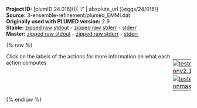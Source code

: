 **Project ID:** [plumID:24.016]({{ '/' | absolute_url }}eggs/24/016/)  
**Source:** 3-ensemble-refinement/plumed_EMMI.dat  
**Originally used with PLUMED version:** 2.9  
**Stable:** [zipped raw stdout](plumed_EMMI.dat.plumed.stdout.txt.zip) - [zipped raw stderr](plumed_EMMI.dat.plumed.stderr.txt.zip) - [stderr](plumed_EMMI.dat.plumed.stderr)  
**Master:** [zipped raw stdout](plumed_EMMI.dat.plumed_master.stdout.txt.zip) - [zipped raw stderr](plumed_EMMI.dat.plumed_master.stderr.txt.zip) - [stderr](plumed_EMMI.dat.plumed_master.stderr)  

{% raw %}
<div style="width: 100%; float:left">
<div style="width: 90%; float:left" id="value_details_data/3-ensemble-refinement/plumed_EMMI.dat"> Click on the labels of the actions for more information on what each action computes </div>
<div style="width: 10%; float:left"><table><tr><td style="padding:1px"><a href="plumed_EMMI.dat.plumed.stderr"><img src="https://img.shields.io/badge/v2.10-passing-green.svg" alt="tested onv2.10" /></a></td></tr><tr><td style="padding:1px"><a href="plumed_EMMI.dat.plumed_master.stderr"><img src="https://img.shields.io/badge/master-passing-green.svg" alt="tested onmaster" /></a></td></tr></table></div></div>
<pre style="width=97%;">
<span id="data/3-ensemble-refinement/plumed_EMMI.datplumed_EMMI_norst.dat_short"><span class="plumedtooltip" style="color:green">INCLUDE<span class="right">Includes an external input file, similar to #include in C preprocessor. <a href="https://www.plumed.org/doc-master/user-doc/html/_i_n_c_l_u_d_e.html">More details</a>. Show <a class="toggler" href='javascript:;' onclick='toggleDisplay("data/3-ensemble-refinement/plumed_EMMI.datplumed_EMMI_norst.dat");'>included file</a><i></i></span></span> <span class="plumedtooltip">FILE<span class="right">file to be included<i></i></span></span>=<a class="toggler" href='javascript:;' onclick='toggleDisplay("data/3-ensemble-refinement/plumed_EMMI.datplumed_EMMI_norst.dat");'>plumed_EMMI_norst.dat</a>
</span><span id="data/3-ensemble-refinement/plumed_EMMI.datplumed_EMMI_norst.dat_long" style="display:none;"><span style="color:blue" class="comment"># The command:
</span><span class="toggler" style="color:red" onclick='toggleDisplay("data/3-ensemble-refinement/plumed_EMMI.datplumed_EMMI_norst.dat")'># INCLUDE FILE=plumed_EMMI_norst.dat
</span><span style="color:blue" class="comment"># ensures PLUMED loads the contents of the file called plumed_EMMI_norst.dat</span>
<span style="color:blue" class="comment"># The contents of this file are shown below (click the red comment to hide them).</span>
<span style="color:blue" class="comment"># if you are restarting the run, please uncomment this line</span>
<span style="color:blue" class="comment">#RESTART</span>
<span style="color:blue" class="comment"># include topology info</span>
<span style="display:none;" id="data/3-ensemble-refinement/plumed_EMMI.datplumed_EMMI_norst.dat">The INCLUDE action with label <b>plumed_EMMI_norst.dat</b> calculates something</span><span class="plumedtooltip" style="color:green">MOLINFO<span class="right">This command is used to provide information on the molecules that are present in your system. <a href="https://www.plumed.org/doc-master/user-doc/html/_m_o_l_i_n_f_o.html" style="color:green">More details</a><i></i></span></span> <span class="plumedtooltip">STRUCTURE<span class="right">a file in pdb format containing a reference structure<i></i></span></span>=../top/ref.pdb  <span class="plumedtooltip">WHOLE<span class="right"> The reference structure is whole, i<i></i></span></span>
<br/><span style="color:blue" class="comment"># define map atoms</span>
<span style="display:none;" id="data/3-ensemble-refinement/plumed_EMMI.dat">The MOLINFO action with label <b></b> calculates something</span><b name="data/3-ensemble-refinement/plumed_EMMI.datsystem-map" onclick='showPath("data/3-ensemble-refinement/plumed_EMMI.dat","data/3-ensemble-refinement/plumed_EMMI.datsystem-map","data/3-ensemble-refinement/plumed_EMMI.datsystem-map","violet")'>system-map</b><span style="display:none;" id="data/3-ensemble-refinement/plumed_EMMI.datsystem-map">The GROUP action with label <b>system-map</b> calculates the following quantities:<table  align="center" frame="void" width="95%" cellpadding="5%"><tr><td width="5%"><b> Quantity </b>  </td><td width="5%"><b> Type </b>  </td><td><b> Description </b> </td></tr><tr><td width="5%">system-map</td><td width="5%"><font color="violet">atoms</font></td><td>indices of atoms specified in GROUP</td></tr></table></span>: <span class="plumedtooltip" style="color:green">GROUP<span class="right">Define a group of atoms so that a particular list of atoms can be referenced with a single label in definitions of CVs or virtual atoms. <a href="https://www.plumed.org/doc-master/user-doc/html/_g_r_o_u_p.html" style="color:green">More details</a><i></i></span></span> <span class="plumedtooltip">NDX_FILE<span class="right">the name of index file (gromacs syntax)<i></i></span></span>=<b name="data/3-ensemble-refinement/plumed_EMMI.dat">../top/index.ndx</b> <span class="plumedtooltip">NDX_GROUP<span class="right">the name of the group to be imported (gromacs syntax) - first group found is used by default<i></i></span></span>=System-MAP

<span style="color:blue" class="comment"># make map atoms whole</span>
<span class="plumedtooltip" style="color:green">WHOLEMOLECULES<span class="right">This action is used to rebuild molecules that can become split by the periodic boundary conditions. <a href="https://www.plumed.org/doc-master/user-doc/html/_w_h_o_l_e_m_o_l_e_c_u_l_e_s.html" style="color:green">More details</a><i></i></span></span> ...
<span class="plumedtooltip">ADDREFERENCE<span class="right"> Define the reference position of the first atom of each entity using a PDB file<i></i></span></span> <span class="plumedtooltip">EMST<span class="right"> only for backward compatibility, as of PLUMED 2<i></i></span></span>
<span class="plumedtooltip">ENTITY0<span class="right">the atoms that make up a molecule that you wish to align<i></i></span></span>=<b name="data/3-ensemble-refinement/plumed_EMMI.datsystem-map">system-map</b> <span class="plumedtooltip">STRIDE<span class="right"> the frequency with which molecules are reassembled<i></i></span></span>=4
... WHOLEMOLECULES
<br/><span style="color:blue" class="comment"># create EMMI score</span>
<span class="plumedtooltip" style="color:green">EMMIVOX<span class="right">Bayesian single-structure and ensemble refinement with cryo-EM maps. <a href="https://www.plumed.org/doc-master/user-doc/html/_e_m_m_i_v_o_x.html" style="color:green">More details</a><i></i></span></span> ...
<span style="color:blue" class="comment"># name of this action</span>
<span class="plumedtooltip">LABEL<span class="right">a label for the action so that its output can be referenced in the input to other actions<i></i></span></span>=<b name="data/3-ensemble-refinement/plumed_EMMI.datemmi" onclick='showPath("data/3-ensemble-refinement/plumed_EMMI.dat","data/3-ensemble-refinement/plumed_EMMI.datemmi","data/3-ensemble-refinement/plumed_EMMI.datemmi","black")'>emmi</b><span style="display:none;" id="data/3-ensemble-refinement/plumed_EMMI.datemmi">The EMMIVOX action with label <b>emmi</b> calculates the following quantities:<table  align="center" frame="void" width="95%" cellpadding="5%"><tr><td width="5%"><b> Quantity </b>  </td><td width="5%"><b> Type </b>  </td><td><b> Description </b> </td></tr><tr><td width="5%">emmi.scoreb</td><td width="5%"><font color="black">scalar</font></td><td>Bayesian score</td></tr><tr><td width="5%">emmi.scale</td><td width="5%"><font color="black">scalar</font></td><td>scale factor</td></tr><tr><td width="5%">emmi.offset</td><td width="5%"><font color="black">scalar</font></td><td>offset</td></tr><tr><td width="5%">emmi.kbt</td><td width="5%"><font color="black">scalar</font></td><td>temperature in energy unit</td></tr><tr><td width="5%">emmi.corr</td><td width="5%"><font color="black">scalar</font></td><td>correlation coefficient</td></tr></table></span>
<span style="color:blue" class="comment"># general parameters - do not change this!</span>
<span style="color:blue" class="comment"># NL_STRIDE: update neighbor list stride</span>
<span style="color:blue" class="comment"># NL_DIST_CUTOFF: distance cutoff in nm</span>
<span style="color:blue" class="comment"># NL_GAUSS_CUTOFF: cutoff based on the Gaussian sigma</span>
<span class="plumedtooltip">TEMP<span class="right">temperature<i></i></span></span>=300.0 <span class="plumedtooltip">NL_STRIDE<span class="right">neighbor list update frequency<i></i></span></span>=50 <span class="plumedtooltip">NL_DIST_CUTOFF<span class="right">neighbor list distance cutoff<i></i></span></span>=1.0 <span class="plumedtooltip">NL_GAUSS_CUTOFF<span class="right">neighbor list Gaussian sigma cutoff<i></i></span></span>=3.0
<span style="color:blue" class="comment"># define atoms for cryo-EM restraint and read experimental data</span>
<span class="plumedtooltip">ATOMS<span class="right">atoms used in the calculation of the density map, typically all heavy atoms<i></i></span></span>=<b name="data/3-ensemble-refinement/plumed_EMMI.datsystem-map">system-map</b> <span class="plumedtooltip">DATA_FILE<span class="right">file with cryo-EM map<i></i></span></span>=<b name="data/3-ensemble-refinement/plumed_EMMI.dat">../2-ss-refinement/emd_plumed_aligned.dat</b>
<span style="color:blue" class="comment"># info about the experimental map</span>
<span class="plumedtooltip">NORM_DENSITY<span class="right">integral of experimental density<i></i></span></span>=6846.255371 <span class="plumedtooltip">RESOLUTION<span class="right">cryo-EM map resolution<i></i></span></span>=0.36
<span style="color:blue" class="comment"># data likelihood (or noise model): Marginal</span>
<span class="plumedtooltip">SIGMA_MIN<span class="right">minimum density error<i></i></span></span>=0.2 <span class="plumedtooltip">GPU<span class="right"> calculate EMMIVOX on GPU with Libtorch<i></i></span></span>
<span style="color:blue" class="comment"># output: in production write with the frequency at which XTC/TRR are written</span>
<span class="plumedtooltip">STATUS_FILE<span class="right">write a file with all the data useful for restart<i></i></span></span>=EMMIStatus <span class="plumedtooltip">WRITE_STRIDE<span class="right">stride for writing status file<i></i></span></span>=5000
<span style="color:blue" class="comment"># comment this if you have a hetero-complex</span>
<span style="color:blue" class="comment">#BFACT_NOCHAIN</span>
<span style="color:blue" class="comment"># in ensemble modelling, you should *NOT* sample Bfactors, but read from input</span>
<span style="color:blue" class="comment"># the minimum Bfactor found in single-structure refinement</span>
<span style="color:blue" class="comment"># and keep constant and the same for all residues</span>
<span class="plumedtooltip">BFACT_READ<span class="right"> Read Bfactor on RESTART (automatic with DBFACT>0)<i></i></span></span>
<span style="color:blue" class="comment"># scale factor</span>
<span class="plumedtooltip">SCALE<span class="right">scale factor<i></i></span></span>=1.250000
<span style="color:blue" class="comment"># correlation</span>
<span class="plumedtooltip">CORRELATION<span class="right"> calculate correlation coefficient<i></i></span></span>
...
<br/><span style="color:blue" class="comment"># in production, apply bias to system</span>
<span style="color:blue" class="comment"># translate into bias - updated every 2/4 time steps</span>
<span style="color:blue" class="comment"># emr: BIASVALUE ARG=emmi.scoreb STRIDE=2</span>
<b name="data/3-ensemble-refinement/plumed_EMMI.datemr" onclick='showPath("data/3-ensemble-refinement/plumed_EMMI.dat","data/3-ensemble-refinement/plumed_EMMI.datemr","data/3-ensemble-refinement/plumed_EMMI.datemr","black")'>emr</b><span style="display:none;" id="data/3-ensemble-refinement/plumed_EMMI.datemr">The BIASVALUE action with label <b>emr</b> calculates the following quantities:<table  align="center" frame="void" width="95%" cellpadding="5%"><tr><td width="5%"><b> Quantity </b>  </td><td width="5%"><b> Type </b>  </td><td><b> Description </b> </td></tr><tr><td width="5%">emr.bias</td><td width="5%"><font color="black">scalar</font></td><td>the instantaneous value of the bias potential</td></tr><tr><td width="5%">emr.emmi.scoreb_bias</td><td width="5%"><font color="black">scalar</font></td><td>one or multiple instances of this quantity can be referenced elsewhere in the input file. these quantities will named with  the arguments of the bias followed by the character string _bias. These quantities tell the user how much the bias is due to each of the colvars. This particular component measures this quantity for the input CV named emmi.scoreb</td></tr></table></span>: <span class="plumedtooltip" style="color:green">BIASVALUE<span class="right">Takes the value of one variable and use it as a bias <a href="https://www.plumed.org/doc-master/user-doc/html/_b_i_a_s_v_a_l_u_e.html" style="color:green">More details</a><i></i></span></span> <span class="plumedtooltip">ARG<span class="right">the labels of the scalar/vector arguments whose values will be used as a bias on the system<i></i></span></span>=<b name="data/3-ensemble-refinement/plumed_EMMI.datemmi">emmi.scoreb</b> <span class="plumedtooltip">STRIDE<span class="right">the frequency with which the forces due to the bias should be calculated<i></i></span></span>=4
<span style="color:blue" class="comment">#</span>
<span style="color:blue" class="comment"># print output to file</span>
<span class="plumedtooltip" style="color:green">PRINT<span class="right">Print quantities to a file. <a href="https://www.plumed.org/doc-master/user-doc/html/_p_r_i_n_t.html" style="color:green">More details</a><i></i></span></span> <span class="plumedtooltip">ARG<span class="right">the labels of the values that you would like to print to the file<i></i></span></span>=<b name="data/3-ensemble-refinement/plumed_EMMI.datemmi">emmi.*</b> <span class="plumedtooltip">FILE<span class="right">the name of the file on which to output these quantities<i></i></span></span>=COLVAR <span class="plumedtooltip">STRIDE<span class="right"> the frequency with which the quantities of interest should be output<i></i></span></span>=5000

<b name="data/3-ensemble-refinement/plumed_EMMI.dateRMSD1" onclick='showPath("data/3-ensemble-refinement/plumed_EMMI.dat","data/3-ensemble-refinement/plumed_EMMI.dateRMSD1","data/3-ensemble-refinement/plumed_EMMI.dateRMSD1","black")'>eRMSD1</b><span style="display:none;" id="data/3-ensemble-refinement/plumed_EMMI.dateRMSD1">The ERMSD action with label <b>eRMSD1</b> calculates the following quantities:<table  align="center" frame="void" width="95%" cellpadding="5%"><tr><td width="5%"><b> Quantity </b>  </td><td width="5%"><b> Type </b>  </td><td><b> Description </b> </td></tr><tr><td width="5%">eRMSD1</td><td width="5%"><font color="black">scalar</font></td><td>the eRMSD between the instantaneous structure and the reference structure that was input</td></tr></table></span>: <span class="plumedtooltip" style="color:green">ERMSD<span class="right">Calculate eRMSD with respect to a reference structure. <a href="https://www.plumed.org/doc-master/user-doc/html/_e_r_m_s_d.html" style="color:green">More details</a><i></i></span></span> <span class="plumedtooltip">REFERENCE<span class="right">a file in pdb format containing the reference structure and the atoms involved in the CV<i></i></span></span>=<b name="data/3-ensemble-refinement/plumed_EMMI.dat">../helix-templates/UAGC_36-39_c246_o.pdb</b> <span class="plumedtooltip">ATOMS<span class="right">the list of atoms (use lcs)<i></i></span></span>=<span class="plumedtooltip">@lcs-36<span class="right">an ordered triplet of atoms on the 6-membered ring of the nucleobase in residue 36. <a href="https://www.plumed.org/doc-master/user-doc/html/_m_o_l_i_n_f_o.html">Click here</a> for more information. <i></i></span></span>,<span class="plumedtooltip">@lcs-37<span class="right">an ordered triplet of atoms on the 6-membered ring of the nucleobase in residue 37. <a href="https://www.plumed.org/doc-master/user-doc/html/_m_o_l_i_n_f_o.html">Click here</a> for more information. <i></i></span></span>,<span class="plumedtooltip">@lcs-38<span class="right">an ordered triplet of atoms on the 6-membered ring of the nucleobase in residue 38. <a href="https://www.plumed.org/doc-master/user-doc/html/_m_o_l_i_n_f_o.html">Click here</a> for more information. <i></i></span></span>,<span class="plumedtooltip">@lcs-39<span class="right">an ordered triplet of atoms on the 6-membered ring of the nucleobase in residue 39. <a href="https://www.plumed.org/doc-master/user-doc/html/_m_o_l_i_n_f_o.html">Click here</a> for more information. <i></i></span></span>,<span class="plumedtooltip">@lcs-47<span class="right">an ordered triplet of atoms on the 6-membered ring of the nucleobase in residue 47. <a href="https://www.plumed.org/doc-master/user-doc/html/_m_o_l_i_n_f_o.html">Click here</a> for more information. <i></i></span></span>,<span class="plumedtooltip">@lcs-48<span class="right">an ordered triplet of atoms on the 6-membered ring of the nucleobase in residue 48. <a href="https://www.plumed.org/doc-master/user-doc/html/_m_o_l_i_n_f_o.html">Click here</a> for more information. <i></i></span></span>,<span class="plumedtooltip">@lcs-49<span class="right">an ordered triplet of atoms on the 6-membered ring of the nucleobase in residue 49. <a href="https://www.plumed.org/doc-master/user-doc/html/_m_o_l_i_n_f_o.html">Click here</a> for more information. <i></i></span></span>,<span class="plumedtooltip">@lcs-50<span class="right">an ordered triplet of atoms on the 6-membered ring of the nucleobase in residue 50. <a href="https://www.plumed.org/doc-master/user-doc/html/_m_o_l_i_n_f_o.html">Click here</a> for more information. <i></i></span></span>
<b name="data/3-ensemble-refinement/plumed_EMMI.dateRMSD2" onclick='showPath("data/3-ensemble-refinement/plumed_EMMI.dat","data/3-ensemble-refinement/plumed_EMMI.dateRMSD2","data/3-ensemble-refinement/plumed_EMMI.dateRMSD2","black")'>eRMSD2</b><span style="display:none;" id="data/3-ensemble-refinement/plumed_EMMI.dateRMSD2">The ERMSD action with label <b>eRMSD2</b> calculates the following quantities:<table  align="center" frame="void" width="95%" cellpadding="5%"><tr><td width="5%"><b> Quantity </b>  </td><td width="5%"><b> Type </b>  </td><td><b> Description </b> </td></tr><tr><td width="5%">eRMSD2</td><td width="5%"><font color="black">scalar</font></td><td>the eRMSD between the instantaneous structure and the reference structure that was input</td></tr></table></span>: <span class="plumedtooltip" style="color:green">ERMSD<span class="right">Calculate eRMSD with respect to a reference structure. <a href="https://www.plumed.org/doc-master/user-doc/html/_e_r_m_s_d.html" style="color:green">More details</a><i></i></span></span> <span class="plumedtooltip">REFERENCE<span class="right">a file in pdb format containing the reference structure and the atoms involved in the CV<i></i></span></span>=<b name="data/3-ensemble-refinement/plumed_EMMI.dat">../helix-templates/GGA_530-532_c246_o.pdb</b> <span class="plumedtooltip">ATOMS<span class="right">the list of atoms (use lcs)<i></i></span></span>=<span class="plumedtooltip">@lcs-530<span class="right">an ordered triplet of atoms on the 6-membered ring of the nucleobase in residue 530. <a href="https://www.plumed.org/doc-master/user-doc/html/_m_o_l_i_n_f_o.html">Click here</a> for more information. <i></i></span></span>,<span class="plumedtooltip">@lcs-531<span class="right">an ordered triplet of atoms on the 6-membered ring of the nucleobase in residue 531. <a href="https://www.plumed.org/doc-master/user-doc/html/_m_o_l_i_n_f_o.html">Click here</a> for more information. <i></i></span></span>,<span class="plumedtooltip">@lcs-532<span class="right">an ordered triplet of atoms on the 6-membered ring of the nucleobase in residue 532. <a href="https://www.plumed.org/doc-master/user-doc/html/_m_o_l_i_n_f_o.html">Click here</a> for more information. <i></i></span></span>,<span class="plumedtooltip">@lcs-538<span class="right">an ordered triplet of atoms on the 6-membered ring of the nucleobase in residue 538. <a href="https://www.plumed.org/doc-master/user-doc/html/_m_o_l_i_n_f_o.html">Click here</a> for more information. <i></i></span></span>,<span class="plumedtooltip">@lcs-539<span class="right">an ordered triplet of atoms on the 6-membered ring of the nucleobase in residue 539. <a href="https://www.plumed.org/doc-master/user-doc/html/_m_o_l_i_n_f_o.html">Click here</a> for more information. <i></i></span></span>,<span class="plumedtooltip">@lcs-540<span class="right">an ordered triplet of atoms on the 6-membered ring of the nucleobase in residue 540. <a href="https://www.plumed.org/doc-master/user-doc/html/_m_o_l_i_n_f_o.html">Click here</a> for more information. <i></i></span></span>
<b name="data/3-ensemble-refinement/plumed_EMMI.dateRMSD3" onclick='showPath("data/3-ensemble-refinement/plumed_EMMI.dat","data/3-ensemble-refinement/plumed_EMMI.dateRMSD3","data/3-ensemble-refinement/plumed_EMMI.dateRMSD3","black")'>eRMSD3</b><span style="display:none;" id="data/3-ensemble-refinement/plumed_EMMI.dateRMSD3">The ERMSD action with label <b>eRMSD3</b> calculates the following quantities:<table  align="center" frame="void" width="95%" cellpadding="5%"><tr><td width="5%"><b> Quantity </b>  </td><td width="5%"><b> Type </b>  </td><td><b> Description </b> </td></tr><tr><td width="5%">eRMSD3</td><td width="5%"><font color="black">scalar</font></td><td>the eRMSD between the instantaneous structure and the reference structure that was input</td></tr></table></span>: <span class="plumedtooltip" style="color:green">ERMSD<span class="right">Calculate eRMSD with respect to a reference structure. <a href="https://www.plumed.org/doc-master/user-doc/html/_e_r_m_s_d.html" style="color:green">More details</a><i></i></span></span> <span class="plumedtooltip">REFERENCE<span class="right">a file in pdb format containing the reference structure and the atoms involved in the CV<i></i></span></span>=<b name="data/3-ensemble-refinement/plumed_EMMI.dat">../helix-templates/ACC_664-666_c246_o.pdb</b> <span class="plumedtooltip">ATOMS<span class="right">the list of atoms (use lcs)<i></i></span></span>=<span class="plumedtooltip">@lcs-664<span class="right">an ordered triplet of atoms on the 6-membered ring of the nucleobase in residue 664. <a href="https://www.plumed.org/doc-master/user-doc/html/_m_o_l_i_n_f_o.html">Click here</a> for more information. <i></i></span></span>,<span class="plumedtooltip">@lcs-665<span class="right">an ordered triplet of atoms on the 6-membered ring of the nucleobase in residue 665. <a href="https://www.plumed.org/doc-master/user-doc/html/_m_o_l_i_n_f_o.html">Click here</a> for more information. <i></i></span></span>,<span class="plumedtooltip">@lcs-666<span class="right">an ordered triplet of atoms on the 6-membered ring of the nucleobase in residue 666. <a href="https://www.plumed.org/doc-master/user-doc/html/_m_o_l_i_n_f_o.html">Click here</a> for more information. <i></i></span></span>,<span class="plumedtooltip">@lcs-716<span class="right">an ordered triplet of atoms on the 6-membered ring of the nucleobase in residue 716. <a href="https://www.plumed.org/doc-master/user-doc/html/_m_o_l_i_n_f_o.html">Click here</a> for more information. <i></i></span></span>,<span class="plumedtooltip">@lcs-717<span class="right">an ordered triplet of atoms on the 6-membered ring of the nucleobase in residue 717. <a href="https://www.plumed.org/doc-master/user-doc/html/_m_o_l_i_n_f_o.html">Click here</a> for more information. <i></i></span></span>,<span class="plumedtooltip">@lcs-718<span class="right">an ordered triplet of atoms on the 6-membered ring of the nucleobase in residue 718. <a href="https://www.plumed.org/doc-master/user-doc/html/_m_o_l_i_n_f_o.html">Click here</a> for more information. <i></i></span></span>
<b name="data/3-ensemble-refinement/plumed_EMMI.dateRMSD4" onclick='showPath("data/3-ensemble-refinement/plumed_EMMI.dat","data/3-ensemble-refinement/plumed_EMMI.dateRMSD4","data/3-ensemble-refinement/plumed_EMMI.dateRMSD4","black")'>eRMSD4</b><span style="display:none;" id="data/3-ensemble-refinement/plumed_EMMI.dateRMSD4">The ERMSD action with label <b>eRMSD4</b> calculates the following quantities:<table  align="center" frame="void" width="95%" cellpadding="5%"><tr><td width="5%"><b> Quantity </b>  </td><td width="5%"><b> Type </b>  </td><td><b> Description </b> </td></tr><tr><td width="5%">eRMSD4</td><td width="5%"><font color="black">scalar</font></td><td>the eRMSD between the instantaneous structure and the reference structure that was input</td></tr></table></span>: <span class="plumedtooltip" style="color:green">ERMSD<span class="right">Calculate eRMSD with respect to a reference structure. <a href="https://www.plumed.org/doc-master/user-doc/html/_e_r_m_s_d.html" style="color:green">More details</a><i></i></span></span> <span class="plumedtooltip">REFERENCE<span class="right">a file in pdb format containing the reference structure and the atoms involved in the CV<i></i></span></span>=<b name="data/3-ensemble-refinement/plumed_EMMI.dat">../helix-templates/ACGG_669-672_c246_o.pdb</b> <span class="plumedtooltip">ATOMS<span class="right">the list of atoms (use lcs)<i></i></span></span>=<span class="plumedtooltip">@lcs-669<span class="right">an ordered triplet of atoms on the 6-membered ring of the nucleobase in residue 669. <a href="https://www.plumed.org/doc-master/user-doc/html/_m_o_l_i_n_f_o.html">Click here</a> for more information. <i></i></span></span>,<span class="plumedtooltip">@lcs-670<span class="right">an ordered triplet of atoms on the 6-membered ring of the nucleobase in residue 670. <a href="https://www.plumed.org/doc-master/user-doc/html/_m_o_l_i_n_f_o.html">Click here</a> for more information. <i></i></span></span>,<span class="plumedtooltip">@lcs-671<span class="right">an ordered triplet of atoms on the 6-membered ring of the nucleobase in residue 671. <a href="https://www.plumed.org/doc-master/user-doc/html/_m_o_l_i_n_f_o.html">Click here</a> for more information. <i></i></span></span>,<span class="plumedtooltip">@lcs-672<span class="right">an ordered triplet of atoms on the 6-membered ring of the nucleobase in residue 672. <a href="https://www.plumed.org/doc-master/user-doc/html/_m_o_l_i_n_f_o.html">Click here</a> for more information. <i></i></span></span>,<span class="plumedtooltip">@lcs-710<span class="right">an ordered triplet of atoms on the 6-membered ring of the nucleobase in residue 710. <a href="https://www.plumed.org/doc-master/user-doc/html/_m_o_l_i_n_f_o.html">Click here</a> for more information. <i></i></span></span>,<span class="plumedtooltip">@lcs-711<span class="right">an ordered triplet of atoms on the 6-membered ring of the nucleobase in residue 711. <a href="https://www.plumed.org/doc-master/user-doc/html/_m_o_l_i_n_f_o.html">Click here</a> for more information. <i></i></span></span>,<span class="plumedtooltip">@lcs-712<span class="right">an ordered triplet of atoms on the 6-membered ring of the nucleobase in residue 712. <a href="https://www.plumed.org/doc-master/user-doc/html/_m_o_l_i_n_f_o.html">Click here</a> for more information. <i></i></span></span>,<span class="plumedtooltip">@lcs-713<span class="right">an ordered triplet of atoms on the 6-membered ring of the nucleobase in residue 713. <a href="https://www.plumed.org/doc-master/user-doc/html/_m_o_l_i_n_f_o.html">Click here</a> for more information. <i></i></span></span>
<b name="data/3-ensemble-refinement/plumed_EMMI.dateRMSD5" onclick='showPath("data/3-ensemble-refinement/plumed_EMMI.dat","data/3-ensemble-refinement/plumed_EMMI.dateRMSD5","data/3-ensemble-refinement/plumed_EMMI.dateRMSD5","black")'>eRMSD5</b><span style="display:none;" id="data/3-ensemble-refinement/plumed_EMMI.dateRMSD5">The ERMSD action with label <b>eRMSD5</b> calculates the following quantities:<table  align="center" frame="void" width="95%" cellpadding="5%"><tr><td width="5%"><b> Quantity </b>  </td><td width="5%"><b> Type </b>  </td><td><b> Description </b> </td></tr><tr><td width="5%">eRMSD5</td><td width="5%"><font color="black">scalar</font></td><td>the eRMSD between the instantaneous structure and the reference structure that was input</td></tr></table></span>: <span class="plumedtooltip" style="color:green">ERMSD<span class="right">Calculate eRMSD with respect to a reference structure. <a href="https://www.plumed.org/doc-master/user-doc/html/_e_r_m_s_d.html" style="color:green">More details</a><i></i></span></span> <span class="plumedtooltip">REFERENCE<span class="right">a file in pdb format containing the reference structure and the atoms involved in the CV<i></i></span></span>=<b name="data/3-ensemble-refinement/plumed_EMMI.dat">../helix-templates/GCU_679-681_c246_o.pdb</b> <span class="plumedtooltip">ATOMS<span class="right">the list of atoms (use lcs)<i></i></span></span>=<span class="plumedtooltip">@lcs-679<span class="right">an ordered triplet of atoms on the 6-membered ring of the nucleobase in residue 679. <a href="https://www.plumed.org/doc-master/user-doc/html/_m_o_l_i_n_f_o.html">Click here</a> for more information. <i></i></span></span>,<span class="plumedtooltip">@lcs-680<span class="right">an ordered triplet of atoms on the 6-membered ring of the nucleobase in residue 680. <a href="https://www.plumed.org/doc-master/user-doc/html/_m_o_l_i_n_f_o.html">Click here</a> for more information. <i></i></span></span>,<span class="plumedtooltip">@lcs-681<span class="right">an ordered triplet of atoms on the 6-membered ring of the nucleobase in residue 681. <a href="https://www.plumed.org/doc-master/user-doc/html/_m_o_l_i_n_f_o.html">Click here</a> for more information. <i></i></span></span>,<span class="plumedtooltip">@lcs-704<span class="right">an ordered triplet of atoms on the 6-membered ring of the nucleobase in residue 704. <a href="https://www.plumed.org/doc-master/user-doc/html/_m_o_l_i_n_f_o.html">Click here</a> for more information. <i></i></span></span>,<span class="plumedtooltip">@lcs-705<span class="right">an ordered triplet of atoms on the 6-membered ring of the nucleobase in residue 705. <a href="https://www.plumed.org/doc-master/user-doc/html/_m_o_l_i_n_f_o.html">Click here</a> for more information. <i></i></span></span>,<span class="plumedtooltip">@lcs-706<span class="right">an ordered triplet of atoms on the 6-membered ring of the nucleobase in residue 706. <a href="https://www.plumed.org/doc-master/user-doc/html/_m_o_l_i_n_f_o.html">Click here</a> for more information. <i></i></span></span>
<b name="data/3-ensemble-refinement/plumed_EMMI.dateRMSD6" onclick='showPath("data/3-ensemble-refinement/plumed_EMMI.dat","data/3-ensemble-refinement/plumed_EMMI.dateRMSD6","data/3-ensemble-refinement/plumed_EMMI.dateRMSD6","black")'>eRMSD6</b><span style="display:none;" id="data/3-ensemble-refinement/plumed_EMMI.dateRMSD6">The ERMSD action with label <b>eRMSD6</b> calculates the following quantities:<table  align="center" frame="void" width="95%" cellpadding="5%"><tr><td width="5%"><b> Quantity </b>  </td><td width="5%"><b> Type </b>  </td><td><b> Description </b> </td></tr><tr><td width="5%">eRMSD6</td><td width="5%"><font color="black">scalar</font></td><td>the eRMSD between the instantaneous structure and the reference structure that was input</td></tr></table></span>: <span class="plumedtooltip" style="color:green">ERMSD<span class="right">Calculate eRMSD with respect to a reference structure. <a href="https://www.plumed.org/doc-master/user-doc/html/_e_r_m_s_d.html" style="color:green">More details</a><i></i></span></span> <span class="plumedtooltip">REFERENCE<span class="right">a file in pdb format containing the reference structure and the atoms involved in the CV<i></i></span></span>=<b name="data/3-ensemble-refinement/plumed_EMMI.dat">../helix-templates/GGC_682-684_c246_o.pdb</b> <span class="plumedtooltip">ATOMS<span class="right">the list of atoms (use lcs)<i></i></span></span>=<span class="plumedtooltip">@lcs-682<span class="right">an ordered triplet of atoms on the 6-membered ring of the nucleobase in residue 682. <a href="https://www.plumed.org/doc-master/user-doc/html/_m_o_l_i_n_f_o.html">Click here</a> for more information. <i></i></span></span>,<span class="plumedtooltip">@lcs-683<span class="right">an ordered triplet of atoms on the 6-membered ring of the nucleobase in residue 683. <a href="https://www.plumed.org/doc-master/user-doc/html/_m_o_l_i_n_f_o.html">Click here</a> for more information. <i></i></span></span>,<span class="plumedtooltip">@lcs-684<span class="right">an ordered triplet of atoms on the 6-membered ring of the nucleobase in residue 684. <a href="https://www.plumed.org/doc-master/user-doc/html/_m_o_l_i_n_f_o.html">Click here</a> for more information. <i></i></span></span>,<span class="plumedtooltip">@lcs-699<span class="right">an ordered triplet of atoms on the 6-membered ring of the nucleobase in residue 699. <a href="https://www.plumed.org/doc-master/user-doc/html/_m_o_l_i_n_f_o.html">Click here</a> for more information. <i></i></span></span>,<span class="plumedtooltip">@lcs-700<span class="right">an ordered triplet of atoms on the 6-membered ring of the nucleobase in residue 700. <a href="https://www.plumed.org/doc-master/user-doc/html/_m_o_l_i_n_f_o.html">Click here</a> for more information. <i></i></span></span>,<span class="plumedtooltip">@lcs-701<span class="right">an ordered triplet of atoms on the 6-membered ring of the nucleobase in residue 701. <a href="https://www.plumed.org/doc-master/user-doc/html/_m_o_l_i_n_f_o.html">Click here</a> for more information. <i></i></span></span>
<b name="data/3-ensemble-refinement/plumed_EMMI.dateRMSD7" onclick='showPath("data/3-ensemble-refinement/plumed_EMMI.dat","data/3-ensemble-refinement/plumed_EMMI.dateRMSD7","data/3-ensemble-refinement/plumed_EMMI.dateRMSD7","black")'>eRMSD7</b><span style="display:none;" id="data/3-ensemble-refinement/plumed_EMMI.dateRMSD7">The ERMSD action with label <b>eRMSD7</b> calculates the following quantities:<table  align="center" frame="void" width="95%" cellpadding="5%"><tr><td width="5%"><b> Quantity </b>  </td><td width="5%"><b> Type </b>  </td><td><b> Description </b> </td></tr><tr><td width="5%">eRMSD7</td><td width="5%"><font color="black">scalar</font></td><td>the eRMSD between the instantaneous structure and the reference structure that was input</td></tr></table></span>: <span class="plumedtooltip" style="color:green">ERMSD<span class="right">Calculate eRMSD with respect to a reference structure. <a href="https://www.plumed.org/doc-master/user-doc/html/_e_r_m_s_d.html" style="color:green">More details</a><i></i></span></span> <span class="plumedtooltip">REFERENCE<span class="right">a file in pdb format containing the reference structure and the atoms involved in the CV<i></i></span></span>=<b name="data/3-ensemble-refinement/plumed_EMMI.dat">../helix-templates/CAG_686-688_c246_o.pdb</b> <span class="plumedtooltip">ATOMS<span class="right">the list of atoms (use lcs)<i></i></span></span>=<span class="plumedtooltip">@lcs-686<span class="right">an ordered triplet of atoms on the 6-membered ring of the nucleobase in residue 686. <a href="https://www.plumed.org/doc-master/user-doc/html/_m_o_l_i_n_f_o.html">Click here</a> for more information. <i></i></span></span>,<span class="plumedtooltip">@lcs-687<span class="right">an ordered triplet of atoms on the 6-membered ring of the nucleobase in residue 687. <a href="https://www.plumed.org/doc-master/user-doc/html/_m_o_l_i_n_f_o.html">Click here</a> for more information. <i></i></span></span>,<span class="plumedtooltip">@lcs-688<span class="right">an ordered triplet of atoms on the 6-membered ring of the nucleobase in residue 688. <a href="https://www.plumed.org/doc-master/user-doc/html/_m_o_l_i_n_f_o.html">Click here</a> for more information. <i></i></span></span>,<span class="plumedtooltip">@lcs-695<span class="right">an ordered triplet of atoms on the 6-membered ring of the nucleobase in residue 695. <a href="https://www.plumed.org/doc-master/user-doc/html/_m_o_l_i_n_f_o.html">Click here</a> for more information. <i></i></span></span>,<span class="plumedtooltip">@lcs-696<span class="right">an ordered triplet of atoms on the 6-membered ring of the nucleobase in residue 696. <a href="https://www.plumed.org/doc-master/user-doc/html/_m_o_l_i_n_f_o.html">Click here</a> for more information. <i></i></span></span>,<span class="plumedtooltip">@lcs-697<span class="right">an ordered triplet of atoms on the 6-membered ring of the nucleobase in residue 697. <a href="https://www.plumed.org/doc-master/user-doc/html/_m_o_l_i_n_f_o.html">Click here</a> for more information. <i></i></span></span>
<b name="data/3-ensemble-refinement/plumed_EMMI.dateRMSD8" onclick='showPath("data/3-ensemble-refinement/plumed_EMMI.dat","data/3-ensemble-refinement/plumed_EMMI.dateRMSD8","data/3-ensemble-refinement/plumed_EMMI.dateRMSD8","black")'>eRMSD8</b><span style="display:none;" id="data/3-ensemble-refinement/plumed_EMMI.dateRMSD8">The ERMSD action with label <b>eRMSD8</b> calculates the following quantities:<table  align="center" frame="void" width="95%" cellpadding="5%"><tr><td width="5%"><b> Quantity </b>  </td><td width="5%"><b> Type </b>  </td><td><b> Description </b> </td></tr><tr><td width="5%">eRMSD8</td><td width="5%"><font color="black">scalar</font></td><td>the eRMSD between the instantaneous structure and the reference structure that was input</td></tr></table></span>: <span class="plumedtooltip" style="color:green">ERMSD<span class="right">Calculate eRMSD with respect to a reference structure. <a href="https://www.plumed.org/doc-master/user-doc/html/_e_r_m_s_d.html" style="color:green">More details</a><i></i></span></span> <span class="plumedtooltip">REFERENCE<span class="right">a file in pdb format containing the reference structure and the atoms involved in the CV<i></i></span></span>=<b name="data/3-ensemble-refinement/plumed_EMMI.dat">../helix-templates/CCUCU_762-766_c246_o.pdb</b> <span class="plumedtooltip">ATOMS<span class="right">the list of atoms (use lcs)<i></i></span></span>=<span class="plumedtooltip">@lcs-762<span class="right">an ordered triplet of atoms on the 6-membered ring of the nucleobase in residue 762. <a href="https://www.plumed.org/doc-master/user-doc/html/_m_o_l_i_n_f_o.html">Click here</a> for more information. <i></i></span></span>,<span class="plumedtooltip">@lcs-763<span class="right">an ordered triplet of atoms on the 6-membered ring of the nucleobase in residue 763. <a href="https://www.plumed.org/doc-master/user-doc/html/_m_o_l_i_n_f_o.html">Click here</a> for more information. <i></i></span></span>,<span class="plumedtooltip">@lcs-764<span class="right">an ordered triplet of atoms on the 6-membered ring of the nucleobase in residue 764. <a href="https://www.plumed.org/doc-master/user-doc/html/_m_o_l_i_n_f_o.html">Click here</a> for more information. <i></i></span></span>,<span class="plumedtooltip">@lcs-765<span class="right">an ordered triplet of atoms on the 6-membered ring of the nucleobase in residue 765. <a href="https://www.plumed.org/doc-master/user-doc/html/_m_o_l_i_n_f_o.html">Click here</a> for more information. <i></i></span></span>,<span class="plumedtooltip">@lcs-766<span class="right">an ordered triplet of atoms on the 6-membered ring of the nucleobase in residue 766. <a href="https://www.plumed.org/doc-master/user-doc/html/_m_o_l_i_n_f_o.html">Click here</a> for more information. <i></i></span></span>,<span class="plumedtooltip">@lcs-771<span class="right">an ordered triplet of atoms on the 6-membered ring of the nucleobase in residue 771. <a href="https://www.plumed.org/doc-master/user-doc/html/_m_o_l_i_n_f_o.html">Click here</a> for more information. <i></i></span></span>,<span class="plumedtooltip">@lcs-772<span class="right">an ordered triplet of atoms on the 6-membered ring of the nucleobase in residue 772. <a href="https://www.plumed.org/doc-master/user-doc/html/_m_o_l_i_n_f_o.html">Click here</a> for more information. <i></i></span></span>,<span class="plumedtooltip">@lcs-773<span class="right">an ordered triplet of atoms on the 6-membered ring of the nucleobase in residue 773. <a href="https://www.plumed.org/doc-master/user-doc/html/_m_o_l_i_n_f_o.html">Click here</a> for more information. <i></i></span></span>,<span class="plumedtooltip">@lcs-774<span class="right">an ordered triplet of atoms on the 6-membered ring of the nucleobase in residue 774. <a href="https://www.plumed.org/doc-master/user-doc/html/_m_o_l_i_n_f_o.html">Click here</a> for more information. <i></i></span></span>,<span class="plumedtooltip">@lcs-775<span class="right">an ordered triplet of atoms on the 6-membered ring of the nucleobase in residue 775. <a href="https://www.plumed.org/doc-master/user-doc/html/_m_o_l_i_n_f_o.html">Click here</a> for more information. <i></i></span></span>
<b name="data/3-ensemble-refinement/plumed_EMMI.dateRMSD9" onclick='showPath("data/3-ensemble-refinement/plumed_EMMI.dat","data/3-ensemble-refinement/plumed_EMMI.dateRMSD9","data/3-ensemble-refinement/plumed_EMMI.dateRMSD9","black")'>eRMSD9</b><span style="display:none;" id="data/3-ensemble-refinement/plumed_EMMI.dateRMSD9">The ERMSD action with label <b>eRMSD9</b> calculates the following quantities:<table  align="center" frame="void" width="95%" cellpadding="5%"><tr><td width="5%"><b> Quantity </b>  </td><td width="5%"><b> Type </b>  </td><td><b> Description </b> </td></tr><tr><td width="5%">eRMSD9</td><td width="5%"><font color="black">scalar</font></td><td>the eRMSD between the instantaneous structure and the reference structure that was input</td></tr></table></span>: <span class="plumedtooltip" style="color:green">ERMSD<span class="right">Calculate eRMSD with respect to a reference structure. <a href="https://www.plumed.org/doc-master/user-doc/html/_e_r_m_s_d.html" style="color:green">More details</a><i></i></span></span> <span class="plumedtooltip">REFERENCE<span class="right">a file in pdb format containing the reference structure and the atoms involved in the CV<i></i></span></span>=<b name="data/3-ensemble-refinement/plumed_EMMI.dat">../helix-templates/GGA_836-838_c246_o.pdb</b> <span class="plumedtooltip">ATOMS<span class="right">the list of atoms (use lcs)<i></i></span></span>=<span class="plumedtooltip">@lcs-836<span class="right">an ordered triplet of atoms on the 6-membered ring of the nucleobase in residue 836. <a href="https://www.plumed.org/doc-master/user-doc/html/_m_o_l_i_n_f_o.html">Click here</a> for more information. <i></i></span></span>,<span class="plumedtooltip">@lcs-837<span class="right">an ordered triplet of atoms on the 6-membered ring of the nucleobase in residue 837. <a href="https://www.plumed.org/doc-master/user-doc/html/_m_o_l_i_n_f_o.html">Click here</a> for more information. <i></i></span></span>,<span class="plumedtooltip">@lcs-838<span class="right">an ordered triplet of atoms on the 6-membered ring of the nucleobase in residue 838. <a href="https://www.plumed.org/doc-master/user-doc/html/_m_o_l_i_n_f_o.html">Click here</a> for more information. <i></i></span></span>,<span class="plumedtooltip">@lcs-852<span class="right">an ordered triplet of atoms on the 6-membered ring of the nucleobase in residue 852. <a href="https://www.plumed.org/doc-master/user-doc/html/_m_o_l_i_n_f_o.html">Click here</a> for more information. <i></i></span></span>,<span class="plumedtooltip">@lcs-853<span class="right">an ordered triplet of atoms on the 6-membered ring of the nucleobase in residue 853. <a href="https://www.plumed.org/doc-master/user-doc/html/_m_o_l_i_n_f_o.html">Click here</a> for more information. <i></i></span></span>,<span class="plumedtooltip">@lcs-854<span class="right">an ordered triplet of atoms on the 6-membered ring of the nucleobase in residue 854. <a href="https://www.plumed.org/doc-master/user-doc/html/_m_o_l_i_n_f_o.html">Click here</a> for more information. <i></i></span></span>
<b name="data/3-ensemble-refinement/plumed_EMMI.dateRMSD10" onclick='showPath("data/3-ensemble-refinement/plumed_EMMI.dat","data/3-ensemble-refinement/plumed_EMMI.dateRMSD10","data/3-ensemble-refinement/plumed_EMMI.dateRMSD10","black")'>eRMSD10</b><span style="display:none;" id="data/3-ensemble-refinement/plumed_EMMI.dateRMSD10">The ERMSD action with label <b>eRMSD10</b> calculates the following quantities:<table  align="center" frame="void" width="95%" cellpadding="5%"><tr><td width="5%"><b> Quantity </b>  </td><td width="5%"><b> Type </b>  </td><td><b> Description </b> </td></tr><tr><td width="5%">eRMSD10</td><td width="5%"><font color="black">scalar</font></td><td>the eRMSD between the instantaneous structure and the reference structure that was input</td></tr></table></span>: <span class="plumedtooltip" style="color:green">ERMSD<span class="right">Calculate eRMSD with respect to a reference structure. <a href="https://www.plumed.org/doc-master/user-doc/html/_e_r_m_s_d.html" style="color:green">More details</a><i></i></span></span> <span class="plumedtooltip">REFERENCE<span class="right">a file in pdb format containing the reference structure and the atoms involved in the CV<i></i></span></span>=<b name="data/3-ensemble-refinement/plumed_EMMI.dat">../helix-templates/GCCUUG_422-427_c246_o.pdb</b> <span class="plumedtooltip">ATOMS<span class="right">the list of atoms (use lcs)<i></i></span></span>=<span class="plumedtooltip">@lcs-422<span class="right">an ordered triplet of atoms on the 6-membered ring of the nucleobase in residue 422. <a href="https://www.plumed.org/doc-master/user-doc/html/_m_o_l_i_n_f_o.html">Click here</a> for more information. <i></i></span></span>,<span class="plumedtooltip">@lcs-423<span class="right">an ordered triplet of atoms on the 6-membered ring of the nucleobase in residue 423. <a href="https://www.plumed.org/doc-master/user-doc/html/_m_o_l_i_n_f_o.html">Click here</a> for more information. <i></i></span></span>,<span class="plumedtooltip">@lcs-424<span class="right">an ordered triplet of atoms on the 6-membered ring of the nucleobase in residue 424. <a href="https://www.plumed.org/doc-master/user-doc/html/_m_o_l_i_n_f_o.html">Click here</a> for more information. <i></i></span></span>,<span class="plumedtooltip">@lcs-425<span class="right">an ordered triplet of atoms on the 6-membered ring of the nucleobase in residue 425. <a href="https://www.plumed.org/doc-master/user-doc/html/_m_o_l_i_n_f_o.html">Click here</a> for more information. <i></i></span></span>,<span class="plumedtooltip">@lcs-426<span class="right">an ordered triplet of atoms on the 6-membered ring of the nucleobase in residue 426. <a href="https://www.plumed.org/doc-master/user-doc/html/_m_o_l_i_n_f_o.html">Click here</a> for more information. <i></i></span></span>,<span class="plumedtooltip">@lcs-427<span class="right">an ordered triplet of atoms on the 6-membered ring of the nucleobase in residue 427. <a href="https://www.plumed.org/doc-master/user-doc/html/_m_o_l_i_n_f_o.html">Click here</a> for more information. <i></i></span></span>,<span class="plumedtooltip">@lcs-434<span class="right">an ordered triplet of atoms on the 6-membered ring of the nucleobase in residue 434. <a href="https://www.plumed.org/doc-master/user-doc/html/_m_o_l_i_n_f_o.html">Click here</a> for more information. <i></i></span></span>,<span class="plumedtooltip">@lcs-435<span class="right">an ordered triplet of atoms on the 6-membered ring of the nucleobase in residue 435. <a href="https://www.plumed.org/doc-master/user-doc/html/_m_o_l_i_n_f_o.html">Click here</a> for more information. <i></i></span></span>,<span class="plumedtooltip">@lcs-436<span class="right">an ordered triplet of atoms on the 6-membered ring of the nucleobase in residue 436. <a href="https://www.plumed.org/doc-master/user-doc/html/_m_o_l_i_n_f_o.html">Click here</a> for more information. <i></i></span></span>,<span class="plumedtooltip">@lcs-437<span class="right">an ordered triplet of atoms on the 6-membered ring of the nucleobase in residue 437. <a href="https://www.plumed.org/doc-master/user-doc/html/_m_o_l_i_n_f_o.html">Click here</a> for more information. <i></i></span></span>,<span class="plumedtooltip">@lcs-438<span class="right">an ordered triplet of atoms on the 6-membered ring of the nucleobase in residue 438. <a href="https://www.plumed.org/doc-master/user-doc/html/_m_o_l_i_n_f_o.html">Click here</a> for more information. <i></i></span></span>,<span class="plumedtooltip">@lcs-439<span class="right">an ordered triplet of atoms on the 6-membered ring of the nucleobase in residue 439. <a href="https://www.plumed.org/doc-master/user-doc/html/_m_o_l_i_n_f_o.html">Click here</a> for more information. <i></i></span></span>
<b name="data/3-ensemble-refinement/plumed_EMMI.dateRMSD11" onclick='showPath("data/3-ensemble-refinement/plumed_EMMI.dat","data/3-ensemble-refinement/plumed_EMMI.dateRMSD11","data/3-ensemble-refinement/plumed_EMMI.dateRMSD11","black")'>eRMSD11</b><span style="display:none;" id="data/3-ensemble-refinement/plumed_EMMI.dateRMSD11">The ERMSD action with label <b>eRMSD11</b> calculates the following quantities:<table  align="center" frame="void" width="95%" cellpadding="5%"><tr><td width="5%"><b> Quantity </b>  </td><td width="5%"><b> Type </b>  </td><td><b> Description </b> </td></tr><tr><td width="5%">eRMSD11</td><td width="5%"><font color="black">scalar</font></td><td>the eRMSD between the instantaneous structure and the reference structure that was input</td></tr></table></span>: <span class="plumedtooltip" style="color:green">ERMSD<span class="right">Calculate eRMSD with respect to a reference structure. <a href="https://www.plumed.org/doc-master/user-doc/html/_e_r_m_s_d.html" style="color:green">More details</a><i></i></span></span> <span class="plumedtooltip">REFERENCE<span class="right">a file in pdb format containing the reference structure and the atoms involved in the CV<i></i></span></span>=<b name="data/3-ensemble-refinement/plumed_EMMI.dat">../helix-templates/UGG_616-618_c246_o.pdb</b> <span class="plumedtooltip">ATOMS<span class="right">the list of atoms (use lcs)<i></i></span></span>=<span class="plumedtooltip">@lcs-616<span class="right">an ordered triplet of atoms on the 6-membered ring of the nucleobase in residue 616. <a href="https://www.plumed.org/doc-master/user-doc/html/_m_o_l_i_n_f_o.html">Click here</a> for more information. <i></i></span></span>,<span class="plumedtooltip">@lcs-617<span class="right">an ordered triplet of atoms on the 6-membered ring of the nucleobase in residue 617. <a href="https://www.plumed.org/doc-master/user-doc/html/_m_o_l_i_n_f_o.html">Click here</a> for more information. <i></i></span></span>,<span class="plumedtooltip">@lcs-618<span class="right">an ordered triplet of atoms on the 6-membered ring of the nucleobase in residue 618. <a href="https://www.plumed.org/doc-master/user-doc/html/_m_o_l_i_n_f_o.html">Click here</a> for more information. <i></i></span></span>,<span class="plumedtooltip">@lcs-661<span class="right">an ordered triplet of atoms on the 6-membered ring of the nucleobase in residue 661. <a href="https://www.plumed.org/doc-master/user-doc/html/_m_o_l_i_n_f_o.html">Click here</a> for more information. <i></i></span></span>,<span class="plumedtooltip">@lcs-662<span class="right">an ordered triplet of atoms on the 6-membered ring of the nucleobase in residue 662. <a href="https://www.plumed.org/doc-master/user-doc/html/_m_o_l_i_n_f_o.html">Click here</a> for more information. <i></i></span></span>,<span class="plumedtooltip">@lcs-663<span class="right">an ordered triplet of atoms on the 6-membered ring of the nucleobase in residue 663. <a href="https://www.plumed.org/doc-master/user-doc/html/_m_o_l_i_n_f_o.html">Click here</a> for more information. <i></i></span></span>
<b name="data/3-ensemble-refinement/plumed_EMMI.dateRMSD12" onclick='showPath("data/3-ensemble-refinement/plumed_EMMI.dat","data/3-ensemble-refinement/plumed_EMMI.dateRMSD12","data/3-ensemble-refinement/plumed_EMMI.dateRMSD12","black")'>eRMSD12</b><span style="display:none;" id="data/3-ensemble-refinement/plumed_EMMI.dateRMSD12">The ERMSD action with label <b>eRMSD12</b> calculates the following quantities:<table  align="center" frame="void" width="95%" cellpadding="5%"><tr><td width="5%"><b> Quantity </b>  </td><td width="5%"><b> Type </b>  </td><td><b> Description </b> </td></tr><tr><td width="5%">eRMSD12</td><td width="5%"><font color="black">scalar</font></td><td>the eRMSD between the instantaneous structure and the reference structure that was input</td></tr></table></span>: <span class="plumedtooltip" style="color:green">ERMSD<span class="right">Calculate eRMSD with respect to a reference structure. <a href="https://www.plumed.org/doc-master/user-doc/html/_e_r_m_s_d.html" style="color:green">More details</a><i></i></span></span> <span class="plumedtooltip">REFERENCE<span class="right">a file in pdb format containing the reference structure and the atoms involved in the CV<i></i></span></span>=<b name="data/3-ensemble-refinement/plumed_EMMI.dat">../helix-templates/GGC_840-842_c246_o.pdb</b> <span class="plumedtooltip">ATOMS<span class="right">the list of atoms (use lcs)<i></i></span></span>=<span class="plumedtooltip">@lcs-840<span class="right">an ordered triplet of atoms on the 6-membered ring of the nucleobase in residue 840. <a href="https://www.plumed.org/doc-master/user-doc/html/_m_o_l_i_n_f_o.html">Click here</a> for more information. <i></i></span></span>,<span class="plumedtooltip">@lcs-841<span class="right">an ordered triplet of atoms on the 6-membered ring of the nucleobase in residue 841. <a href="https://www.plumed.org/doc-master/user-doc/html/_m_o_l_i_n_f_o.html">Click here</a> for more information. <i></i></span></span>,<span class="plumedtooltip">@lcs-842<span class="right">an ordered triplet of atoms on the 6-membered ring of the nucleobase in residue 842. <a href="https://www.plumed.org/doc-master/user-doc/html/_m_o_l_i_n_f_o.html">Click here</a> for more information. <i></i></span></span>,<span class="plumedtooltip">@lcs-849<span class="right">an ordered triplet of atoms on the 6-membered ring of the nucleobase in residue 849. <a href="https://www.plumed.org/doc-master/user-doc/html/_m_o_l_i_n_f_o.html">Click here</a> for more information. <i></i></span></span>,<span class="plumedtooltip">@lcs-850<span class="right">an ordered triplet of atoms on the 6-membered ring of the nucleobase in residue 850. <a href="https://www.plumed.org/doc-master/user-doc/html/_m_o_l_i_n_f_o.html">Click here</a> for more information. <i></i></span></span>,<span class="plumedtooltip">@lcs-851<span class="right">an ordered triplet of atoms on the 6-membered ring of the nucleobase in residue 851. <a href="https://www.plumed.org/doc-master/user-doc/html/_m_o_l_i_n_f_o.html">Click here</a> for more information. <i></i></span></span>


<span class="plumedtooltip" style="color:green">PRINT<span class="right">Print quantities to a file. <a href="https://www.plumed.org/doc-master/user-doc/html/_p_r_i_n_t.html" style="color:green">More details</a><i></i></span></span> <span class="plumedtooltip">ARG<span class="right">the labels of the values that you would like to print to the file<i></i></span></span>=<b name="data/3-ensemble-refinement/plumed_EMMI.dateRMSD1">eRMSD1</b> <span class="plumedtooltip">STRIDE<span class="right"> the frequency with which the quantities of interest should be output<i></i></span></span>=100 <span class="plumedtooltip">FILE<span class="right">the name of the file on which to output these quantities<i></i></span></span>=COLVAR_36-39
<span class="plumedtooltip" style="color:green">PRINT<span class="right">Print quantities to a file. <a href="https://www.plumed.org/doc-master/user-doc/html/_p_r_i_n_t.html" style="color:green">More details</a><i></i></span></span> <span class="plumedtooltip">ARG<span class="right">the labels of the values that you would like to print to the file<i></i></span></span>=<b name="data/3-ensemble-refinement/plumed_EMMI.dateRMSD2">eRMSD2</b> <span class="plumedtooltip">STRIDE<span class="right"> the frequency with which the quantities of interest should be output<i></i></span></span>=100 <span class="plumedtooltip">FILE<span class="right">the name of the file on which to output these quantities<i></i></span></span>=COLVAR_530-532
<span class="plumedtooltip" style="color:green">PRINT<span class="right">Print quantities to a file. <a href="https://www.plumed.org/doc-master/user-doc/html/_p_r_i_n_t.html" style="color:green">More details</a><i></i></span></span> <span class="plumedtooltip">ARG<span class="right">the labels of the values that you would like to print to the file<i></i></span></span>=<b name="data/3-ensemble-refinement/plumed_EMMI.dateRMSD3">eRMSD3</b> <span class="plumedtooltip">STRIDE<span class="right"> the frequency with which the quantities of interest should be output<i></i></span></span>=100 <span class="plumedtooltip">FILE<span class="right">the name of the file on which to output these quantities<i></i></span></span>=COLVAR_664-666
<span class="plumedtooltip" style="color:green">PRINT<span class="right">Print quantities to a file. <a href="https://www.plumed.org/doc-master/user-doc/html/_p_r_i_n_t.html" style="color:green">More details</a><i></i></span></span> <span class="plumedtooltip">ARG<span class="right">the labels of the values that you would like to print to the file<i></i></span></span>=<b name="data/3-ensemble-refinement/plumed_EMMI.dateRMSD4">eRMSD4</b> <span class="plumedtooltip">STRIDE<span class="right"> the frequency with which the quantities of interest should be output<i></i></span></span>=100 <span class="plumedtooltip">FILE<span class="right">the name of the file on which to output these quantities<i></i></span></span>=COLVAR_669-672
<span class="plumedtooltip" style="color:green">PRINT<span class="right">Print quantities to a file. <a href="https://www.plumed.org/doc-master/user-doc/html/_p_r_i_n_t.html" style="color:green">More details</a><i></i></span></span> <span class="plumedtooltip">ARG<span class="right">the labels of the values that you would like to print to the file<i></i></span></span>=<b name="data/3-ensemble-refinement/plumed_EMMI.dateRMSD5">eRMSD5</b> <span class="plumedtooltip">STRIDE<span class="right"> the frequency with which the quantities of interest should be output<i></i></span></span>=100 <span class="plumedtooltip">FILE<span class="right">the name of the file on which to output these quantities<i></i></span></span>=COLVAR_679-681
<span class="plumedtooltip" style="color:green">PRINT<span class="right">Print quantities to a file. <a href="https://www.plumed.org/doc-master/user-doc/html/_p_r_i_n_t.html" style="color:green">More details</a><i></i></span></span> <span class="plumedtooltip">ARG<span class="right">the labels of the values that you would like to print to the file<i></i></span></span>=<b name="data/3-ensemble-refinement/plumed_EMMI.dateRMSD6">eRMSD6</b> <span class="plumedtooltip">STRIDE<span class="right"> the frequency with which the quantities of interest should be output<i></i></span></span>=100 <span class="plumedtooltip">FILE<span class="right">the name of the file on which to output these quantities<i></i></span></span>=COLVAR_682-684
<span class="plumedtooltip" style="color:green">PRINT<span class="right">Print quantities to a file. <a href="https://www.plumed.org/doc-master/user-doc/html/_p_r_i_n_t.html" style="color:green">More details</a><i></i></span></span> <span class="plumedtooltip">ARG<span class="right">the labels of the values that you would like to print to the file<i></i></span></span>=<b name="data/3-ensemble-refinement/plumed_EMMI.dateRMSD7">eRMSD7</b> <span class="plumedtooltip">STRIDE<span class="right"> the frequency with which the quantities of interest should be output<i></i></span></span>=100 <span class="plumedtooltip">FILE<span class="right">the name of the file on which to output these quantities<i></i></span></span>=COLVAR_686-688
<span class="plumedtooltip" style="color:green">PRINT<span class="right">Print quantities to a file. <a href="https://www.plumed.org/doc-master/user-doc/html/_p_r_i_n_t.html" style="color:green">More details</a><i></i></span></span> <span class="plumedtooltip">ARG<span class="right">the labels of the values that you would like to print to the file<i></i></span></span>=<b name="data/3-ensemble-refinement/plumed_EMMI.dateRMSD8">eRMSD8</b> <span class="plumedtooltip">STRIDE<span class="right"> the frequency with which the quantities of interest should be output<i></i></span></span>=100 <span class="plumedtooltip">FILE<span class="right">the name of the file on which to output these quantities<i></i></span></span>=COLVAR_762-766
<span class="plumedtooltip" style="color:green">PRINT<span class="right">Print quantities to a file. <a href="https://www.plumed.org/doc-master/user-doc/html/_p_r_i_n_t.html" style="color:green">More details</a><i></i></span></span> <span class="plumedtooltip">ARG<span class="right">the labels of the values that you would like to print to the file<i></i></span></span>=<b name="data/3-ensemble-refinement/plumed_EMMI.dateRMSD9">eRMSD9</b> <span class="plumedtooltip">STRIDE<span class="right"> the frequency with which the quantities of interest should be output<i></i></span></span>=100 <span class="plumedtooltip">FILE<span class="right">the name of the file on which to output these quantities<i></i></span></span>=COLVAR_836-838
<span class="plumedtooltip" style="color:green">PRINT<span class="right">Print quantities to a file. <a href="https://www.plumed.org/doc-master/user-doc/html/_p_r_i_n_t.html" style="color:green">More details</a><i></i></span></span> <span class="plumedtooltip">ARG<span class="right">the labels of the values that you would like to print to the file<i></i></span></span>=<b name="data/3-ensemble-refinement/plumed_EMMI.dateRMSD10">eRMSD10</b> <span class="plumedtooltip">STRIDE<span class="right"> the frequency with which the quantities of interest should be output<i></i></span></span>=100 <span class="plumedtooltip">FILE<span class="right">the name of the file on which to output these quantities<i></i></span></span>=COLVAR_422-427
<span class="plumedtooltip" style="color:green">PRINT<span class="right">Print quantities to a file. <a href="https://www.plumed.org/doc-master/user-doc/html/_p_r_i_n_t.html" style="color:green">More details</a><i></i></span></span> <span class="plumedtooltip">ARG<span class="right">the labels of the values that you would like to print to the file<i></i></span></span>=<b name="data/3-ensemble-refinement/plumed_EMMI.dateRMSD11">eRMSD11</b> <span class="plumedtooltip">STRIDE<span class="right"> the frequency with which the quantities of interest should be output<i></i></span></span>=100 <span class="plumedtooltip">FILE<span class="right">the name of the file on which to output these quantities<i></i></span></span>=COLVAR_616-618
<span class="plumedtooltip" style="color:green">PRINT<span class="right">Print quantities to a file. <a href="https://www.plumed.org/doc-master/user-doc/html/_p_r_i_n_t.html" style="color:green">More details</a><i></i></span></span> <span class="plumedtooltip">ARG<span class="right">the labels of the values that you would like to print to the file<i></i></span></span>=<b name="data/3-ensemble-refinement/plumed_EMMI.dateRMSD12">eRMSD12</b> <span class="plumedtooltip">STRIDE<span class="right"> the frequency with which the quantities of interest should be output<i></i></span></span>=100 <span class="plumedtooltip">FILE<span class="right">the name of the file on which to output these quantities<i></i></span></span>=COLVAR_840-842
<span style="color:blue"># --- End of included input --- </span></span><br/><span class="plumedtooltip" style="color:green">RESTRAINT<span class="right">Adds harmonic and/or linear restraints on one or more variables. <a href="https://www.plumed.org/doc-master/user-doc/html/_r_e_s_t_r_a_i_n_t.html" style="color:green">More details</a><i></i></span></span> <span class="plumedtooltip">ARG<span class="right">the values the harmonic restraint acts upon<i></i></span></span>=<b name="data/3-ensemble-refinement/plumed_EMMI.dateRMSD1">eRMSD1</b> <span class="plumedtooltip">AT<span class="right">the position of the restraint<i></i></span></span>=0 <span class="plumedtooltip">KAPPA<span class="right"> specifies that the restraint is harmonic and what the values of the force constants on each of the variables are<i></i></span></span>=500.0
<span class="plumedtooltip" style="color:green">RESTRAINT<span class="right">Adds harmonic and/or linear restraints on one or more variables. <a href="https://www.plumed.org/doc-master/user-doc/html/_r_e_s_t_r_a_i_n_t.html" style="color:green">More details</a><i></i></span></span> <span class="plumedtooltip">ARG<span class="right">the values the harmonic restraint acts upon<i></i></span></span>=<b name="data/3-ensemble-refinement/plumed_EMMI.dateRMSD2">eRMSD2</b> <span class="plumedtooltip">AT<span class="right">the position of the restraint<i></i></span></span>=0 <span class="plumedtooltip">KAPPA<span class="right"> specifies that the restraint is harmonic and what the values of the force constants on each of the variables are<i></i></span></span>=500.0
<span class="plumedtooltip" style="color:green">RESTRAINT<span class="right">Adds harmonic and/or linear restraints on one or more variables. <a href="https://www.plumed.org/doc-master/user-doc/html/_r_e_s_t_r_a_i_n_t.html" style="color:green">More details</a><i></i></span></span> <span class="plumedtooltip">ARG<span class="right">the values the harmonic restraint acts upon<i></i></span></span>=<b name="data/3-ensemble-refinement/plumed_EMMI.dateRMSD3">eRMSD3</b> <span class="plumedtooltip">AT<span class="right">the position of the restraint<i></i></span></span>=0 <span class="plumedtooltip">KAPPA<span class="right"> specifies that the restraint is harmonic and what the values of the force constants on each of the variables are<i></i></span></span>=500.0
<span class="plumedtooltip" style="color:green">RESTRAINT<span class="right">Adds harmonic and/or linear restraints on one or more variables. <a href="https://www.plumed.org/doc-master/user-doc/html/_r_e_s_t_r_a_i_n_t.html" style="color:green">More details</a><i></i></span></span> <span class="plumedtooltip">ARG<span class="right">the values the harmonic restraint acts upon<i></i></span></span>=<b name="data/3-ensemble-refinement/plumed_EMMI.dateRMSD4">eRMSD4</b> <span class="plumedtooltip">AT<span class="right">the position of the restraint<i></i></span></span>=0 <span class="plumedtooltip">KAPPA<span class="right"> specifies that the restraint is harmonic and what the values of the force constants on each of the variables are<i></i></span></span>=500.0
<span class="plumedtooltip" style="color:green">RESTRAINT<span class="right">Adds harmonic and/or linear restraints on one or more variables. <a href="https://www.plumed.org/doc-master/user-doc/html/_r_e_s_t_r_a_i_n_t.html" style="color:green">More details</a><i></i></span></span> <span class="plumedtooltip">ARG<span class="right">the values the harmonic restraint acts upon<i></i></span></span>=<b name="data/3-ensemble-refinement/plumed_EMMI.dateRMSD5">eRMSD5</b> <span class="plumedtooltip">AT<span class="right">the position of the restraint<i></i></span></span>=0 <span class="plumedtooltip">KAPPA<span class="right"> specifies that the restraint is harmonic and what the values of the force constants on each of the variables are<i></i></span></span>=500.0
<span class="plumedtooltip" style="color:green">RESTRAINT<span class="right">Adds harmonic and/or linear restraints on one or more variables. <a href="https://www.plumed.org/doc-master/user-doc/html/_r_e_s_t_r_a_i_n_t.html" style="color:green">More details</a><i></i></span></span> <span class="plumedtooltip">ARG<span class="right">the values the harmonic restraint acts upon<i></i></span></span>=<b name="data/3-ensemble-refinement/plumed_EMMI.dateRMSD6">eRMSD6</b> <span class="plumedtooltip">AT<span class="right">the position of the restraint<i></i></span></span>=0 <span class="plumedtooltip">KAPPA<span class="right"> specifies that the restraint is harmonic and what the values of the force constants on each of the variables are<i></i></span></span>=500.0
<span class="plumedtooltip" style="color:green">RESTRAINT<span class="right">Adds harmonic and/or linear restraints on one or more variables. <a href="https://www.plumed.org/doc-master/user-doc/html/_r_e_s_t_r_a_i_n_t.html" style="color:green">More details</a><i></i></span></span> <span class="plumedtooltip">ARG<span class="right">the values the harmonic restraint acts upon<i></i></span></span>=<b name="data/3-ensemble-refinement/plumed_EMMI.dateRMSD7">eRMSD7</b> <span class="plumedtooltip">AT<span class="right">the position of the restraint<i></i></span></span>=0 <span class="plumedtooltip">KAPPA<span class="right"> specifies that the restraint is harmonic and what the values of the force constants on each of the variables are<i></i></span></span>=500.0
<span class="plumedtooltip" style="color:green">RESTRAINT<span class="right">Adds harmonic and/or linear restraints on one or more variables. <a href="https://www.plumed.org/doc-master/user-doc/html/_r_e_s_t_r_a_i_n_t.html" style="color:green">More details</a><i></i></span></span> <span class="plumedtooltip">ARG<span class="right">the values the harmonic restraint acts upon<i></i></span></span>=<b name="data/3-ensemble-refinement/plumed_EMMI.dateRMSD8">eRMSD8</b> <span class="plumedtooltip">AT<span class="right">the position of the restraint<i></i></span></span>=0 <span class="plumedtooltip">KAPPA<span class="right"> specifies that the restraint is harmonic and what the values of the force constants on each of the variables are<i></i></span></span>=500.0
<span class="plumedtooltip" style="color:green">RESTRAINT<span class="right">Adds harmonic and/or linear restraints on one or more variables. <a href="https://www.plumed.org/doc-master/user-doc/html/_r_e_s_t_r_a_i_n_t.html" style="color:green">More details</a><i></i></span></span> <span class="plumedtooltip">ARG<span class="right">the values the harmonic restraint acts upon<i></i></span></span>=<b name="data/3-ensemble-refinement/plumed_EMMI.dateRMSD9">eRMSD9</b> <span class="plumedtooltip">AT<span class="right">the position of the restraint<i></i></span></span>=0 <span class="plumedtooltip">KAPPA<span class="right"> specifies that the restraint is harmonic and what the values of the force constants on each of the variables are<i></i></span></span>=500.0
<span class="plumedtooltip" style="color:green">RESTRAINT<span class="right">Adds harmonic and/or linear restraints on one or more variables. <a href="https://www.plumed.org/doc-master/user-doc/html/_r_e_s_t_r_a_i_n_t.html" style="color:green">More details</a><i></i></span></span> <span class="plumedtooltip">ARG<span class="right">the values the harmonic restraint acts upon<i></i></span></span>=<b name="data/3-ensemble-refinement/plumed_EMMI.dateRMSD10">eRMSD10</b> <span class="plumedtooltip">AT<span class="right">the position of the restraint<i></i></span></span>=0 <span class="plumedtooltip">KAPPA<span class="right"> specifies that the restraint is harmonic and what the values of the force constants on each of the variables are<i></i></span></span>=500.0
<span class="plumedtooltip" style="color:green">RESTRAINT<span class="right">Adds harmonic and/or linear restraints on one or more variables. <a href="https://www.plumed.org/doc-master/user-doc/html/_r_e_s_t_r_a_i_n_t.html" style="color:green">More details</a><i></i></span></span> <span class="plumedtooltip">ARG<span class="right">the values the harmonic restraint acts upon<i></i></span></span>=<b name="data/3-ensemble-refinement/plumed_EMMI.dateRMSD11">eRMSD11</b> <span class="plumedtooltip">AT<span class="right">the position of the restraint<i></i></span></span>=0 <span class="plumedtooltip">KAPPA<span class="right"> specifies that the restraint is harmonic and what the values of the force constants on each of the variables are<i></i></span></span>=500.0
<span class="plumedtooltip" style="color:green">RESTRAINT<span class="right">Adds harmonic and/or linear restraints on one or more variables. <a href="https://www.plumed.org/doc-master/user-doc/html/_r_e_s_t_r_a_i_n_t.html" style="color:green">More details</a><i></i></span></span> <span class="plumedtooltip">ARG<span class="right">the values the harmonic restraint acts upon<i></i></span></span>=<b name="data/3-ensemble-refinement/plumed_EMMI.dateRMSD12">eRMSD12</b> <span class="plumedtooltip">AT<span class="right">the position of the restraint<i></i></span></span>=0 <span class="plumedtooltip">KAPPA<span class="right"> specifies that the restraint is harmonic and what the values of the force constants on each of the variables are<i></i></span></span>=500.0
</pre>
{% endraw %}
